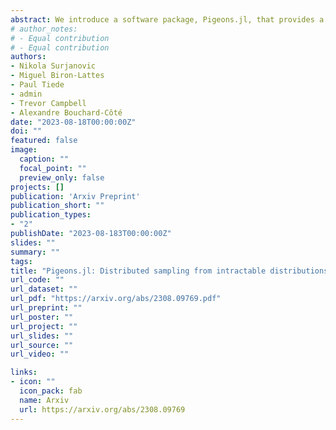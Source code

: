 ```yaml
---
abstract: We introduce a software package, Pigeons.jl, that provides a way to leverage distributed computation to obtain samples from complicated probability distributions, such as multimodal posteriors arising in Bayesian inference and high-dimensional distributions in statistical mechanics. Pigeons.jl provides simple APIs to perform such computations single-threaded, multi-threaded, and/or distributed over thousands of MPI-communicating machines. In addition, Pigeons.jl guarantees a property that we call strong parallelism invariance, ensuring the output for a given seed is identical irrespective of the number of threads and processes, which is crucial for scientific reproducibility and software validation. We describe the key features of Pigeons.jl and the approach taken to implement a distributed and randomized algorithm that satisfies strong parallelism invariance.
# author_notes:
# - Equal contribution
# - Equal contribution
authors:
- Nikola Surjanovic
- Miguel Biron-Lattes
- Paul Tiede
- admin
- Trevor Campbell
- Alexandre Bouchard-Côté
date: "2023-08-18T00:00:00Z"
doi: ""
featured: false
image:
  caption: ""
  focal_point: ""
  preview_only: false
projects: []
publication: 'Arxiv Preprint'
publication_short: ""
publication_types:
- "2"
publishDate: "2023-08-183T00:00:00Z"
slides: ""
summary: ""
tags:
title: "Pigeons.jl: Distributed sampling from intractable distributions"
url_code: ""
url_dataset: ""
url_pdf: "https://arxiv.org/abs/2308.09769.pdf"
url_preprint: ""
url_poster: ""
url_project: ""
url_slides: ""
url_source: ""
url_video: ""

links:
- icon: ""
  icon_pack: fab
  name: Arxiv
  url: https://arxiv.org/abs/2308.09769
---
```





